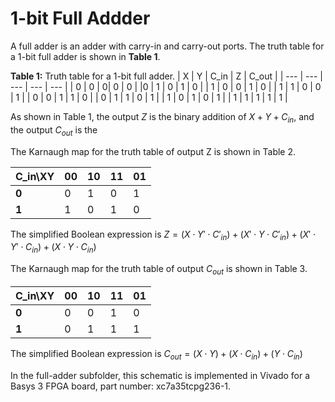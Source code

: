 # 1-bit Full Addder

A full adder is an adder with carry-in and carry-out ports. The truth table for a 1-bit full adder is shown in **Table 1**.

**Table 1:** Truth table for a 1-bit full adder.
| X | Y | C_in | Z | C_out |
| --- | --- | --- | --- | --- |
| 0 | 0 | 0| 0 | 0 |
|0 | 1 | 0 | 1 | 0 |
| 1 | 0 | 0 | 1 | 0 |
| 1 | 1 | 0 | 0 | 1 |
| 0 | 0 | 1 | 1 | 0 |
| 0 | 1 | 1 | 0 | 1 |
| 1 | 0 | 1 | 0 | 1 |
| 1 | 1 | 1 | 1 | 1 |

As shown in Table 1, the output $Z$ is the binary addition of $X + Y + C_{in}$, and the output $C_{out}$ is the 

The Karnaugh map for the truth table of output Z is shown in Table 2.

| C_in\XY | 00 | 10 | 11 | 01 |
| --- | --- | --- | --- | --- |
| **0** | 0 | 1 | 0 | 1 |
| **1** | 1 | 0 | 1 | 0 |

The simplified Boolean expression is $Z = (X\cdot Y'\cdot C'_{in}) + (X'\cdot Y\cdot C'_{in}) + (X'\cdot Y'\cdot C_{in}) + (X\cdot Y\cdot C_{in})$

The Karnaugh map for the truth table of output $C_{out}$ is shown in Table 3.

| C_in\XY | 00 | 10 | 11 | 01 |
| --- | --- | --- | --- | --- |
| **0** | 0 | 0 | 1 | 0 |
| **1** | 0 | 1 | 1 | 1 |

The simplified Boolean expression is $C_{out} = (X\cdot Y) + (X\cdot C_{in}) + (Y\cdot C_{in})$ 

In the full-adder subfolder, this schematic is implemented in Vivado for a Basys 3 FPGA board, part number: xc7a35tcpg236-1.